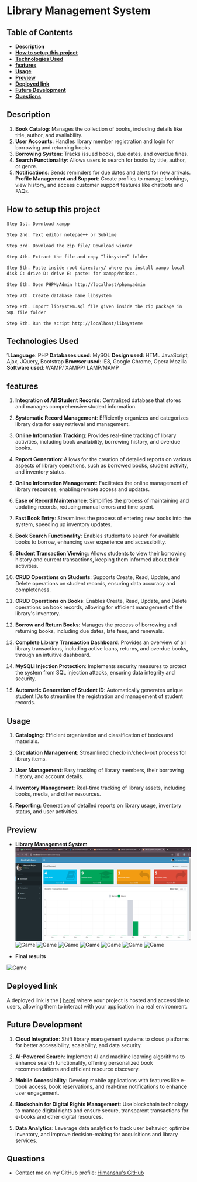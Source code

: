 # Library Management System

## **Table of Contents**
- [**Description**](#description)
- [**How to setup this project**](#how-to-setup-this-project)
- [**Technologies Used**](#technologies-used)
- [**features**](#features)
- [**Usage**](#usage)
- [**Preview**](#preview)
- [**Deployed link**](#deployed-link)
- [**Future Development**](#future-development)
- [**Questions**](#questions)


## **Description**

1. **Book Catalog**: Manages the collection of books, including details like title, author, and availability.
2. **User Accounts**: Handles library member registration and login for borrowing and returning books.
3. **Borrowing System**: Tracks issued books, due dates, and overdue fines.
4. **Search Functionality**: Allows users to search for books by title, author, or genre.
5. **Notifications**: Sends reminders for due dates and alerts for new arrivals. **Profile Management and Support**: Create profiles to manage bookings, view history, and access customer support features like chatbots and FAQs.


## **How to setup this project**
```
Step 1st. Download xampp
```
```
Step 2nd. Text editor notepad++ or Sublime
```
```
Step 3rd. Download the zip file/ Download winrar
```
```
Step 4th. Extract the file and copy “libsystem” folder
```
```
Step 5th. Paste inside root directory/ where you install xampp local disk C: drive D: drive E: paste: for xampp/htdocs,
```
```
Step 6th. Open PHPMyAdmin http://localhost/phpmyadmin
```
```
Step 7th. Create database name libsystem
```
```
Step 8th. Import libsystem.sql file given inside the zip package in SQL file folder
```
```
Step 9th. Run the script http://localhost/libsysteme 
```


## **Technologies Used**

1.**Language**:                  PHP
**Databases used**:      MySQL
**Design used**:            HTML JavaScript, Ajax, JQuery, Bootstrap
**Browser used**:          IE8, Google Chrome, Opera Mozilla
**Software used**:         WAMP/ XAMPP/ LAMP/MAMP

## **features** 

1. **Integration of All Student Records**: Centralized database that stores and manages comprehensive student information.
   
2. **Systematic Record Management**: Efficiently organizes and categorizes library data for easy retrieval and management.

3. **Online Information Tracking**: Provides real-time tracking of library activities, including book availability, borrowing history, and overdue books.

4. **Report Generation**: Allows for the creation of detailed reports on various aspects of library operations, such as borrowed books, student activity, and inventory status.

5. **Online Information Management**: Facilitates the online management of library resources, enabling remote access and updates.

6. **Ease of Record Maintenance**: Simplifies the process of maintaining and updating records, reducing manual errors and time spent.

7. **Fast Book Entry**: Streamlines the process of entering new books into the system, speeding up inventory updates.

8. **Book Search Functionality**: Enables students to search for available books to borrow, enhancing user experience and accessibility.

9. **Student Transaction Viewing**: Allows students to view their borrowing history and current transactions, keeping them informed about their activities.

10. **CRUD Operations on Students**: Supports Create, Read, Update, and Delete operations on student records, ensuring data accuracy and completeness.

11. **CRUD Operations on Books**: Enables Create, Read, Update, and Delete operations on book records, allowing for efficient management of the library's inventory.

12. **Borrow and Return Books**: Manages the process of borrowing and returning books, including due dates, late fees, and renewals.

13. **Complete Library Transaction Dashboard**: Provides an overview of all library transactions, including active loans, returns, and overdue books, through an intuitive dashboard.

14. **MySQLi Injection Protection**: Implements security measures to protect the system from SQL injection attacks, ensuring data integrity and security.

15. **Automatic Generation of Student ID**: Automatically generates unique student IDs to streamline the registration and management of student records.
## **Usage**

1. **Cataloging**: Efficient organization and classification of books and materials.

2. **Circulation Management**: Streamlined check-in/check-out process for library items.

3. **User Management**: Easy tracking of library members, their borrowing history, and account details.

4. **Inventory Management**: Real-time tracking of library assets, including books, media, and other resources.

5. **Reporting**: Generation of detailed reports on library usage, inventory status, and user activities.



## **Preview**

* **Library Management System**
![Game](src/01.png)
![Game](Screenshoots/About.png)
![Game](Screenshoots/Signup.png)
![Game](Screenshoots/Login.png)
![Game](Screenshoots/Userprofile.png)
![Game](Screenshoots/booking.png)
![Game](Screenshoots/HelpCenter.png)
![Game](Screenshoots/contactus.png)




* **Final results**

![Game](Screenshoots/Adminlogin.png)

## **Deployed link**

A deployed link is the [ <a href="https://himanshuranjan977.github.io/Online-Bus-Booking-System/" target="_blank">here</a>]  where your project is hosted and accessible to users, allowing them to interact with your application in a real environment.

## **Future Development**

1. **Cloud Integration**: Shift library management systems to cloud platforms for better accessibility, scalability, and data security.

2. **AI-Powered Search**: Implement AI and machine learning algorithms to enhance search functionality, offering personalized book recommendations and efficient resource discovery.

3. **Mobile Accessibility**: Develop mobile applications with features like e-book access, book reservations, and real-time notifications to enhance user engagement.

4. **Blockchain for Digital Rights Management**: Use blockchain technology to manage digital rights and ensure secure, transparent transactions for e-books and other digital resources.

5. **Data Analytics**: Leverage data analytics to track user behavior, optimize inventory, and improve decision-making for acquisitions and library services.

## **Questions**

* Contact me on my GitHub profile: [Himanshu's GitHub](https://github.com/himanshuranjan977)
